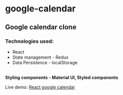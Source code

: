 # google-calendar

## Google calendar clone

### Technologies used:
<ul>
  <li>React</li>
  <li>State management - Redux</li>
  <li>Data Persistence - localStorage </li> 
</ul>

<br/>
<b> Styling components - Material UI, Styled components</b>
<br/>

Live demo: [React google calendar](https://csb-0m117.netlify.app/)
